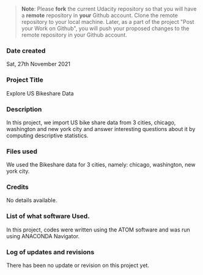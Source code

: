 >**Note**: Please **fork** the current Udacity repository so that you will have a **remote** repository in **your** Github account. Clone the remote repository to your local machine. Later, as a part of the project "Post your Work on Github", you will push your proposed changes to the remote repository in your Github account.

### Date created
Sat, 27th November 2021

### Project Title
Explore US Bikeshare Data

### Description
In this project, we import US bike share data from 3 cities, chicago, washington and new york city and answer interesting questions about it by computing descriptive statistics.

### Files used
We used the Bikeshare data for 3 cities, namely: chicago, washington, new york city.

### Credits
No details available.

### List of what software Used.
In this project, codes were written using the ATOM software and was run using ANACONDA Navigator.

### Log of updates and revisions
There has been no update or revision on this project yet.
